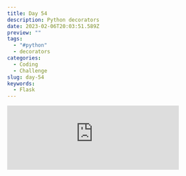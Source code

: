 ```yaml
---
title: Day 54
description: Python decorators
date: 2023-02-06T20:03:51.589Z
preview: ""
tags:
  - "#python"
  - decorators
categories:
  - Coding
  - Challenge
slug: day-54
keywords:
  - Flask
---
```

<iframe src="https://mastodontech.de/@larnius/109819254275076145/embed" class="mastodon-embed" style="max-width: 100%; border: 0" width="400" allowfullscreen="allowfullscreen"></iframe><script src="https://mastodontech.de/embed.js" async="async"></script>